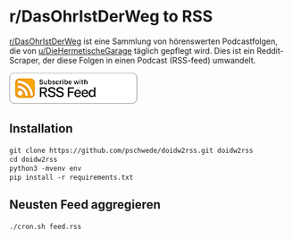 # r/DasOhrIstDerWeg to RSS

[r/DasOhrIstDerWeg](https://www.reddit.com/r/DasOhrIstDerWeg) ist eine Sammlung von hörenswerten Podcastfolgen, die von [u/DieHermetischeGarage](u/DieHemetischeGarage) täglich gepflegt wird.
Dies ist ein Reddit-Scraper, der diese Folgen in einen Podcast (RSS-feed) umwandelt.

[![RSS](https://raw.githubusercontent.com/barredo/podcasts_badges/master/badges/feed_subscribe_white_en.png)](https://github.com/pschwede/doidw2rss/raw/master/feed.rss)

## Installation

```
git clone https://github.com/pschwede/doidw2rss.git doidw2rss
cd doidw2rss
python3 -mvenv env
pip install -r requirements.txt
```

## Neusten Feed aggregieren
```
./cron.sh feed.rss
```
